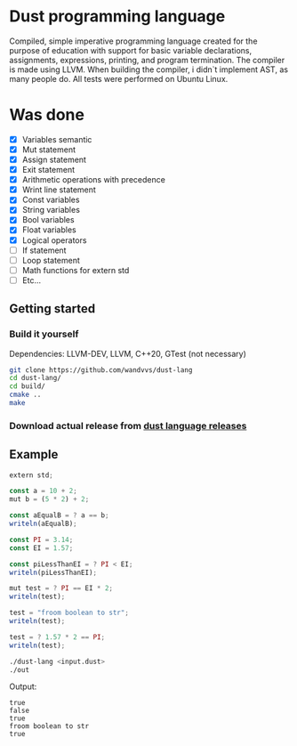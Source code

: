 # Dust programming language
Сompiled, simple imperative programming language created for the purpose of education with support for basic variable declarations, assignments, expressions, printing, and program termination.
The compiler is made using LLVM.
When building the compiler, i didn`t implement AST, as many people do.
All tests were performed on Ubuntu Linux.

# Was done
- [x] Variables semantic
- [x] Mut statement
- [x] Assign statement
- [x] Exit statement
- [x] Arithmetic operations with precedence
- [X] Wrint line statement
- [X] Const variables
- [X] String variables
- [X] Bool variables
- [X] Float variables
- [x] Logical operators
- [ ] If statement
- [ ] Loop statement
- [ ] Math functions for extern std
- [ ] Etc...

## Getting started
### Build it yourself
Dependencies: LLVM-DEV, LLVM, C++20, GTest (not necessary)
```bash
git clone https://github.com/wandvvs/dust-lang
cd dust-lang/
cd build/
cmake ..
make
```
### Download actual release from [dust language releases](https://github.com/wandvvs/dust-lang/releases/tag/dust_lang_0_0_3) 

## Example
```js
extern std;

const a = 10 + 2;
mut b = (5 * 2) + 2;

const aEqualB = ? a == b;
writeln(aEqualB);

const PI = 3.14;
const EI = 1.57;

const piLessThanEI = ? PI < EI;
writeln(piLessThanEI);

mut test = ? PI == EI * 2;
writeln(test);

test = "froom boolean to str";
writeln(test);

test = ? 1.57 * 2 == PI;
writeln(test);
```

```bash
./dust-lang <input.dust>
./out
```

Output:
```
true
false
true
froom boolean to str
true
```
